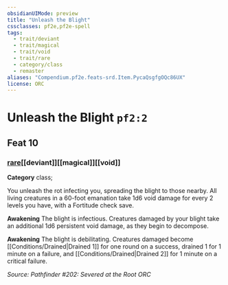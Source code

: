 ```yaml
---
obsidianUIMode: preview
title: "Unleash the Blight"
cssclasses: pf2e,pf2e-spell
tags:
  - trait/deviant
  - trait/magical
  - trait/void
  - trait/rare
  - category/class
  - remaster
aliases: "Compendium.pf2e.feats-srd.Item.PycaQsgfgOQc86UX"
license: ORC
---
```

# Unleash the Blight `pf2:2`
## Feat 10
### [rare](rare "Rare Rarity Trait")[[deviant]][[magical]][[void]]

**Category** class; 




You unleash the rot infecting you, spreading the blight to those nearby. All living creatures in a 60-foot emanation take 1d6 void damage for every 2 levels you have, with a Fortitude check save.

**Awakening** The blight is infectious. Creatures damaged by your blight take an additional 1d6 persistent void damage, as they begin to decompose.

**Awakening** The blight is debilitating. Creatures damaged become [[Conditions/Drained|Drained 1]] for one round on a success, drained 1 for 1 minute on a failure, and [[Conditions/Drained|Drained 2]] for 1 minute on a critical failure.

*Source: Pathfinder #202: Severed at the Root*
*ORC*